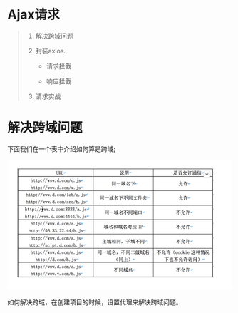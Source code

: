 # Ajax请求
> 1. 解决跨域问题
>
> 2. 封装axios.
>
>    - 请求拦截
>
>    - 响应拦截
>
> 3. 请求实战



# 解决跨域问题

下面我们在一个表中介绍如何算是跨域;

<img src="../../.vuepress/public/image/vue/vue1.png">

如何解决跨域，在创建项目的时候，设置代理来解决跨域问题。  







